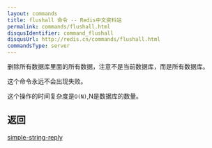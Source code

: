```yaml
---
layout: commands
title: flushall 命令 -- Redis中文资料站
permalink: commands/flushall.html
disqusIdentifier: command_flushall
disqusUrl: http://redis.cn/commands/flushall.html
commandsType: server
---
```


删除所有数据库里面的所有数据，注意不是当前数据库，而是所有数据库。

这个命令永远不会出现失败。

这个操作的时间复杂度是`O(N)`,N是数据库的数量。


## 返回

[simple-string-reply](/topics/protocol.html#simple-string-reply)
